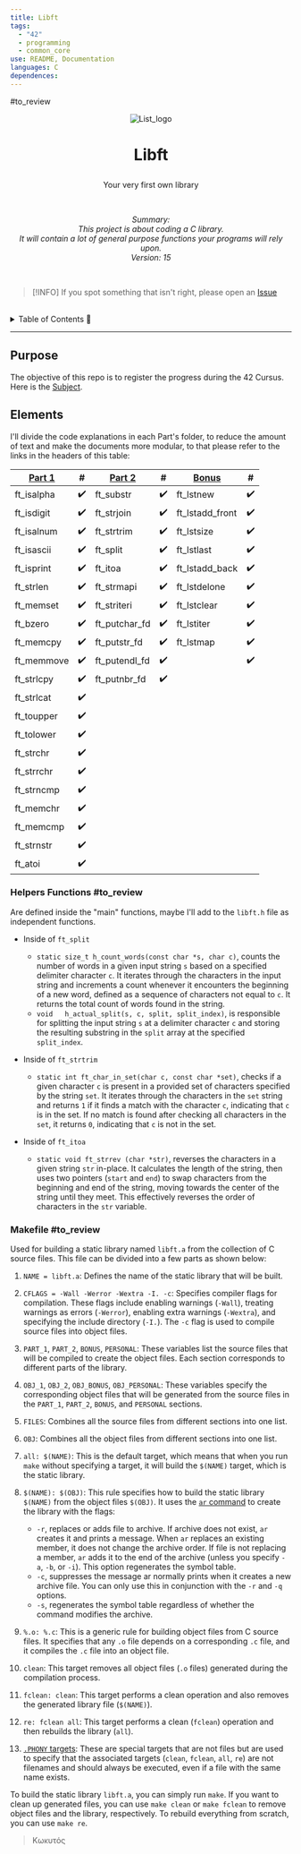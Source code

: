 ```yaml
---
title: Libft
tags:
  - "42"
  - programming
  - common_core
use: README, Documentation
languages: C
dependences:
---
```


#to_review

<p align="center">
  <picture>
    <img alt="List_logo" src="https://drive.google.com/uc?export=view&id=1rFqWh4miOnHABWGa2X7KTe2geXDhuD2S">
  </picture>
</p>

# <p align="center">**Libft**</p>
<p align="center">Your very first own library</p>
</br>
<p align="center"> <i>Summary:</br>
      This project is about coding a C library.</br>
      It will contain a lot of general purpose functions your programs will rely upon.</br>
      Version: 15</i></br>
</p>

</br>

> [!INFO] 
> If you spot something that isn't right, please open an [Issue](https://github.com/the-8-bits/42-libft/issues/new)

</br>

<details><summary>Table of Contents 🔖</summary>

- [**Libft**](#libft)
  - [Purpose](#purpose)
  - [Elements](#elements)
    - [Helpers Functions #to\_review](#helpers-functions-to_review)
    - [Makefile #to\_review](#makefile-to_review)

</details>

---

## Purpose

The objective of this repo is to register the progress during the 42 Cursus. Here is the [Subject](subject.md).
## Elements

I'll divide the code explanations in each Part's folder, to reduce the amount of text and make the documents more modular, to that please refer to the links in the headers of this table:

| [Part 1](./docs/PART1.md) |  #  | [Part 2](./docs/PART2.md) |  #  | [Bonus](./docs/BONUS.md) |  #  |
| --------------------------------- |:---:| --------------------------------- |:---:| -------------------------------- |:---:|
| ft_isalpha                        | ✔️  | ft_substr                         | ✔️  | ft_lstnew                       | ✔️  |
| ft_isdigit                        | ✔️  | ft_strjoin                        | ✔️  | ft_lstadd_front                 | ✔️  |
| ft_isalnum                        | ✔️  | ft_strtrim                        | ✔️  | ft_lstsize                      | ✔️  |
| ft_isascii                        | ✔️  | ft_split                          | ✔️  | ft_lstlast                      | ✔️  |
| ft_isprint                        | ✔️  | ft_itoa                           | ✔️  | ft_lstadd_back                  | ✔️  |
| ft_strlen                         | ✔️  | ft_strmapi                        | ✔️  | ft_lstdelone                    | ✔️  |
| ft_memset                         | ✔️  | ft_striteri                       | ✔️  | ft_lstclear                     | ✔️  |
| ft_bzero                          | ✔️  | ft_putchar_fd                     | ✔️  | ft_lstiter                      | ✔️  |
| ft_memcpy                         | ✔️  | ft_putstr_fd                      | ✔️  | ft_lstmap                       | ✔️  |
| ft_memmove                        | ✔️  | ft_putendl_fd                     | ✔️  |                                 | ✔️  |
| ft_strlcpy                        | ✔️  | ft_putnbr_fd                      | ✔️  |                                 |     |
| ft_strlcat                        | ✔️  |                                   |     |                                  |     |
| ft_toupper                        | ✔️  |                                   |     |                                  |     |
| ft_tolower                        | ✔️  |                                   |     |                                  |     |
| ft_strchr                         | ✔️  |                                   |     |                                  |     |
| ft_strrchr                        | ✔️  |                                   |     |                                  |     |
| ft_strncmp                        | ✔️  |                                   |     |                                  |     |
| ft_memchr                         | ✔️  |                                   |     |                                  |     |
| ft_memcmp                         | ✔️  |                                   |     |                                  |     |
| ft_strnstr                        | ✔️  |                                   |     |                                  |     |
| ft_atoi                           | ✔️  |                                   |     |                                  |     |

### Helpers Functions #to_review

Are defined inside the "main" functions, maybe I'll add to the `libft.h` file as independent functions.

- Inside of `ft_split`
  - `static size_t h_count_words(const char *s, char c)`, counts the number of words in a given input string `s` based on a specified delimiter character `c`. It iterates through the characters in the input string and increments a count whenever it encounters the beginning of a new word, defined as a sequence of characters not equal to `c`. It returns the total count of words found in the string.
  - `void	h_actual_split(s, c, split, split_index)`, is responsible for splitting the input string `s` at a delimiter character `c` and storing the resulting substring in the `split` array at the specified `split_index`.

- Inside of `ft_strtrim`
  - `static int	ft_char_in_set(char c, const char *set)`, checks if a given character `c` is present in a provided set of characters specified by the string `set`. It iterates through the characters in the `set` string and returns `1` if it finds a match with the character `c`, indicating that `c` is in the set. If no match is found after checking all characters in the `set`, it returns `0`, indicating that `c` is not in the set.

- Inside of `ft_itoa`
  - `static void ft_strrev (char *str)`, reverses the characters in a given string `str` in-place. It calculates the length of the string, then uses two pointers (`start` and `end`) to swap characters from the beginning and end of the string, moving towards the center of the string until they meet. This effectively reverses the order of characters in the `str` variable.

### Makefile #to_review

Used for building a static library named `libft.a` from the collection of C source files. This file can be divided into a few parts as shown below:

1. `NAME = libft.a`: Defines the name of the static library that will be built.

2. `CFLAGS = -Wall -Werror -Wextra -I. -c`: Specifies compiler flags for compilation. These flags include enabling warnings (`-Wall`), treating warnings as errors (`-Werror`), enabling extra warnings (`-Wextra`), and specifying the include directory (`-I.`). The `-c` flag is used to compile source files into object files.

3. `PART_1`, `PART_2`, `BONUS`, `PERSONAL`: These variables list the source files that will be compiled to create the object files. Each section corresponds to different parts of the library.

4. `OBJ_1`, `OBJ_2`, `OBJ_BONUS`, `OBJ_PERSONAL`: These variables specify the corresponding object files that will be generated from the source files in the `PART_1`, `PART_2`, `BONUS`, and `PERSONAL` sections.

5. `FILES`: Combines all the source files from different sections into one list.

6. `OBJ`: Combines all the object files from different sections into one list.

7. `all: $(NAME)`: This is the default target, which means that when you run `make` without specifying a target, it will build the `$(NAME)` target, which is the static library.

8. `$(NAME): $(OBJ)`: This rule specifies how to build the static library `$(NAME)` from the object files `$(OBJ)`. It uses the [`ar` command](https://www.mkssoftware.com/docs/man1/ar.1.asp) to create the library with the flags:
    - `-r`, replaces or adds file to archive. If archive does not exist, `ar` creates it and prints a message. When `ar` replaces an existing member, it does not change the archive order. If file is not replacing a member, `ar` adds it to the end of the archive (unless you specify `-a`, `-b`, or `-i`). This option regenerates the symbol table.
    - `-c`, suppresses the message ar normally prints when it creates a new archive file. You can only use this in conjunction with the `-r` and `-q` options.
    - `-s`, regenerates the symbol table regardless of whether the command modifies the archive.

9.  `%.o: %.c`: This is a generic rule for building object files from C source files. It specifies that any `.o` file depends on a corresponding `.c` file, and it compiles the `.c` file into an object file.

10. `clean`: This target removes all object files (`.o` files) generated during the compilation process.

11. `fclean: clean`: This target performs a clean operation and also removes the generated library file (`$(NAME)`).

12. `re: fclean all`: This target performs a clean (`fclean`) operation and then rebuilds the library (`all`).

13. [`.PHONY` targets](https://www.gnu.org/software/make/manual/html_node/Phony-Targets.html): These are special targets that are not files but are used to specify that the associated targets (`clean`, `fclean`, `all`, `re`) are not filenames and should always be executed, even if a file with the same name exists.

To build the static library `libft.a`, you can simply run `make`. If you want to clean up generated files, you can use `make clean` or `make fclean` to remove object files and the library, respectively. To rebuild everything from scratch, you can use `make re`.


> Κωκυτός
